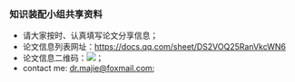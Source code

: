 ### 知识装配小组共享资料

- 请大家按时、认真填写论文分享信息；
- 论文信息列表网址：<https://docs.qq.com/sheet/DS2VOQ25RanVkcWN6>
- 论文信息二维码：[![](a)](https://github.com/mkfe-ka/shared-materials/blob/master/2020/%E7%9F%A5%E8%AF%86%E8%A3%85%E9%85%8D%E5%B0%8F%E7%BB%84%E8%AE%BA%E6%96%87%E5%88%86%E4%BA%AB%E4%BF%A1%E6%81%AF%E4%BA%8C%E7%BB%B4%E7%A0%81.png)；
- contact me: dr.majie@foxmail.com;